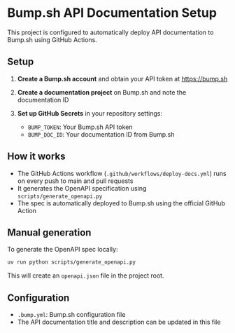 # Bump.sh API Documentation Setup

This project is configured to automatically deploy API documentation to Bump.sh using GitHub Actions.

## Setup

1. **Create a Bump.sh account** and obtain your API token at https://bump.sh

2. **Create a documentation project** on Bump.sh and note the documentation ID

3. **Set up GitHub Secrets** in your repository settings:
   - `BUMP_TOKEN`: Your Bump.sh API token
   - `BUMP_DOC_ID`: Your documentation ID from Bump.sh

## How it works

- The GitHub Actions workflow (`.github/workflows/deploy-docs.yml`) runs on every push to main and pull requests
- It generates the OpenAPI specification using `scripts/generate_openapi.py`
- The spec is automatically deployed to Bump.sh using the official GitHub Action

## Manual generation

To generate the OpenAPI spec locally:

```bash
uv run python scripts/generate_openapi.py
```

This will create an `openapi.json` file in the project root.

## Configuration

- `.bump.yml`: Bump.sh configuration file
- The API documentation title and description can be updated in this file